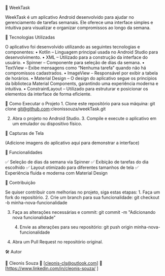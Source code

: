 📅 WeekTask

WeekTask é um aplicativo Android desenvolvido para ajudar no gerenciamento de tarefas semanais. Ele oferece uma interface simples e intuitiva para visualizar e organizar compromissos ao longo da semana.

📱 Tecnologias Utilizadas

O aplicativo foi desenvolvido utilizando as seguintes tecnologias e componentes:
	•	Kotlin – Linguagem principal usada no Android Studio para desenvolvimento.
	•	XML – Utilizado para a construção da interface do usuário.
	•	Spinner – Componente para seleção de dias da semana.
	•	TextView – Exibe mensagens como “Nenhuma tarefa” quando não há compromissos cadastrados.
	•	ImageView – Responsável por exibir a tabela de horários.
	•	Material Design – O design do aplicativo segue os princípios da biblioteca Material Components, garantindo uma experiência moderna e intuitiva.
	•	ConstraintLayout – Utilizado para estruturar e posicionar os elementos da interface de forma eficiente.

🔧 Como Executar o Projeto
	1.	Clone este repositório para sua máquina:
  git clone git@github.com:cleonissouza/weekTask.git

  2.	Abra o projeto no Android Studio.
	3.	Compile e execute o aplicativo em um emulador ou dispositivo físico.

📸 Capturas de Tela

(Adicione imagens do aplicativo aqui para demonstrar a interface)

📌 Funcionalidades

✅ Seleção de dias da semana via Spinner
✅ Exibição de tarefas do dia escolhido
✅ Layout otimizado para diferentes tamanhos de tela
✅ Experiência fluida e moderna com Material Design

🤝 Contribuição

Se quiser contribuir com melhorias no projeto, siga estas etapas:
	1.	Faça um fork do repositório.
	2.	Crie um branch para sua funcionalidade:
 git checkout -b minha-nova-funcionalidade

  3. Faça as alterações necessárias e commit:
  git commit -m "Adicionando nova funcionalidade"

	 4.	Envie as alterações para seu repositório:
    git push origin minha-nova-funcionalidade

  5.	Abra um Pull Request no repositório original.

🛠️ Autor

👤 Cleonis Souza
📧 [cleonis-cls@outlook.com]
🔗 [https://www.linkedin.com/in/cleonis-souza/ ]
